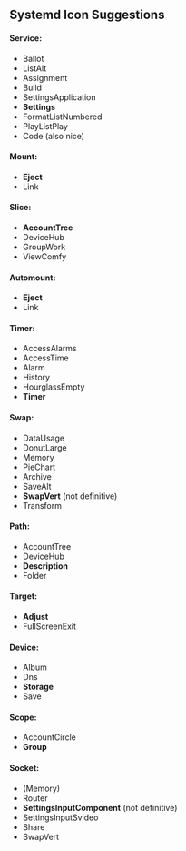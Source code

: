 ## Systemd Icon Suggestions

#### Service:
 - Ballot
 - ListAlt
 - Assignment
 - Build
 - SettingsApplication
 - **Settings**
 - FormatListNumbered
 - PlayListPlay
 - Code (also nice)
 
#### Mount:
 - **Eject**
 - Link

#### Slice:
 - **AccountTree**
 - DeviceHub
 - GroupWork
 - ViewComfy
 
#### Automount:
 - **Eject**
 - Link
 
#### Timer:
 - AccessAlarms
 - AccessTime
 - Alarm
 - History
 - HourglassEmpty
 - **Timer**

#### Swap:
 - DataUsage
 - DonutLarge
 - Memory
 - PieChart
 - Archive
 - SaveAlt
 - **SwapVert** (not definitive)
 - Transform
 
#### Path:
 - AccountTree
 - DeviceHub
 - **Description**
 - Folder
 
#### Target:
 - **Adjust**
 - FullScreenExit
 
#### Device:
 - Album
 - Dns
 - **Storage**
 - Save
 
#### Scope:
 - AccountCircle
 - **Group**

#### Socket:
 - (Memory)
 - Router
 - **SettingsInputComponent** (not definitive)
 - SettingsInputSvideo
 - Share
 - SwapVert